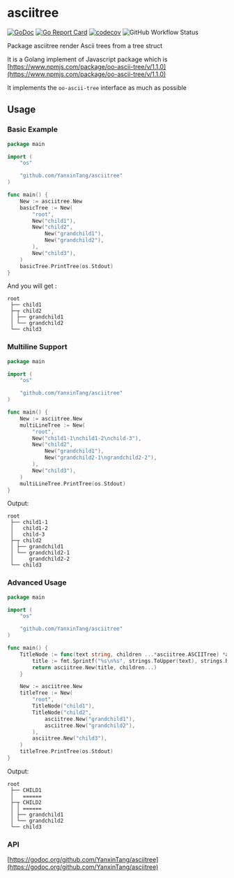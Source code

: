 # asciitree

[![GoDoc](https://godoc.org/github.com/YanxinTang/asciitree?status.svg)](https://godoc.org/github.com/YanxinTang/asciitree)
[![Go Report Card](https://goreportcard.com/badge/github.com/YanxinTang/asciitree)](https://goreportcard.com/report/github.com/YanxinTang/asciitree)
[![codecov](https://codecov.io/gh/YanxinTang/asciitree/branch/master/graph/badge.svg)](https://codecov.io/gh/YanxinTang/asciitree)
![GitHub Workflow Status](https://img.shields.io/github/workflow/status/yanxintang/asciitree/Test%20and%20Build)

Package asciitree render Ascii trees from a tree struct

It is a Golang implement of Javascript package which is [https://www.npmjs.com/package/oo-ascii-tree/v/1.1.0](https://www.npmjs.com/package/oo-ascii-tree/v/1.1.0)

It implements the `oo-ascii-tree` interface as much as possible

## Usage

### Basic Example

```go
package main

import (
	"os"

	"github.com/YanxinTang/asciitree"
)

func main() {
	New := asciitree.New
	basicTree := New(
		"root",
		New("child1"),
		New("child2",
			New("grandchild1"),
			New("grandchild2"),
		),
		New("child3"),
	)
	basicTree.PrintTree(os.Stdout)
}
```

And you will get :
```text
root
 ├── child1       
 ├─┬ child2       
 │ ├── grandchild1
 │ └── grandchild2
 └── child3 
```

### Multiline Support

```go
package main

import (
	"os"

	"github.com/YanxinTang/asciitree"
)

func main() {
	New := asciitree.New
	multiLineTree := New(
		"root",
		New("child1-1\nchild1-2\nchild-3"),
		New("child2",
			New("grandchild1"),
			New("grandchild2-1\ngrandchild2-2"),
		),
		New("child3"),
	)
	multiLineTree.PrintTree(os.Stdout)
}
```
Output:

```text
root
 ├── child1-1
 │   child1-2
 │   child-3
 ├─┬ child2
 │ ├── grandchild1
 │ └── grandchild2-1
 │     grandchild2-2
 └── child3
```

### Advanced Usage

```go
package main

import (
	"os"

	"github.com/YanxinTang/asciitree"
)

func main() {
	TitleNode := func(text string, children ...*asciitree.ASCIITree) *asciitree.ASCIITree {
		title := fmt.Sprintf("%s\n%s", strings.ToUpper(text), strings.Repeat("=", len(text)))
		return asciitree.New(title, children...)
	}

	New := asciitree.New
	titleTree := New(
		"root",
		TitleNode("child1"),
		TitleNode("child2",
			asciitree.New("grandchild1"),
			asciitree.New("grandchild2"),
		),
		asciitree.New("child3"),
	)
	titleTree.PrintTree(os.Stdout)
}
```

Output:

```text
root
 ├── CHILD1
 │   ======
 ├─┬ CHILD2
 │ │ ======
 │ ├── grandchild1
 │ └── grandchild2
 └── child3
```

### API

[https://godoc.org/github.com/YanxinTang/asciitree](https://godoc.org/github.com/YanxinTang/asciitree)